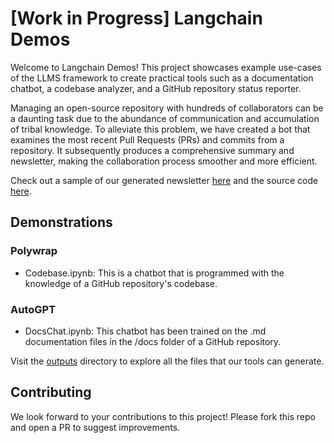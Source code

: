 # [Work in Progress] Langchain Demos

Welcome to Langchain Demos! This project showcases example use-cases of the LLMS framework to create practical tools such as a documentation chatbot, a codebase analyzer, and a GitHub repository status reporter. 

Managing an open-source repository with hundreds of collaborators can be a daunting task due to the abundance of communication and accumulation of tribal knowledge. To alleviate this problem, we have created a bot that examines the most recent Pull Requests (PRs) and commits from a repository. It subsequently produces a comprehensive summary and newsletter, making the collaboration process smoother and more efficient.

Check out a sample of our generated newsletter [here](https://lnkd.in/e4cnVPan) and the source code [here](https://lnkd.in/emRFhicY).

## Demonstrations

### Polywrap 
- Codebase.ipynb: This is a chatbot that is programmed with the knowledge of a GitHub repository's codebase.

### AutoGPT
- DocsChat.ipynb: This chatbot has been trained on the .md documentation files in the /docs folder of a GitHub repository.

Visit the [outputs](./outputs/) directory to explore all the files that our tools can generate.

## Contributing

We look forward to your contributions to this project! Please fork this repo and open a PR to suggest improvements.


